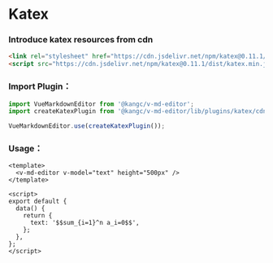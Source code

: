 # Katex

<ClientOnly>
  <plugin-katex />
</ClientOnly>

### Introduce katex resources from cdn

```html
<link rel="stylesheet" href="https://cdn.jsdelivr.net/npm/katex@0.11.1/dist/katex.min.css" />
<script src="https://cdn.jsdelivr.net/npm/katex@0.11.1/dist/katex.min.js"></script>
```

### Import Plugin：

```js
import VueMarkdownEditor from '@kangc/v-md-editor';
import createKatexPlugin from '@kangc/v-md-editor/lib/plugins/katex/cdn';

VueMarkdownEditor.use(createKatexPlugin());
```

### Usage：

```vue
<template>
  <v-md-editor v-model="text" height="500px" />
</template>

<script>
export default {
  data() {
    return {
      text: '$$sum_{i=1}^n a_i=0$$',
    };
  },
};
</script>
```
